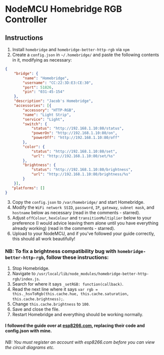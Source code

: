 # NodeMCU Homebridge RGB Controller

## Instructions
1)  Install `homebridge` and `homebridge-better-http-rgb` via `npm`
2)  Create a `config.json` in `~/.homebridge/` and paste the following contents in it, modifying as necessary:
```json
{
	"bridge": {
		"name": "Homebridge",
		"username": "CC:22:3D:E3:CE:30",
		"port": 51826,
		"pin": "031-45-154"
	},
	"description": "Jacob's Homebridge",
	"accessories": [{
		"accessory": "HTTP-RGB",
		"name": "Light Strip",
		"service": "Light",
		"switch": {
			"status": "http://192.168.1.10:80/status",
			"powerOn": "http://192.168.1.10:80/on",
			"powerOff": "http://192.168.1.10:80/off"
		},
		"color": {
			"status": "http://192.168.1.10:80/set",
			"url": "http://192.168.1.10:80/set/%s"
		},
		"brightness": {
			"status": "http://192.168.1.10:80/brightness",
			"url": "http://192.168.1.10:80/brightness/%s"
		}
	}],
   "platforms": []
}
```
3) Copy the `config.json` to `/var/homebridge/` and start Homebridge.
4) Modify the `WiFi network SSID`, `password`, `IP`, `gateway`, `subnet mask`, and `hostname` below as necessary (read in the comments - starred).
5) Adjust `offColour`, `hexColour` and `transitionMultiplier` below to your preference (I would advice leaving them alone until you have everything already working) (read in the comments - starred).
6) Upload to your NodeMCU, and if you've followed your guide correctly, this should all work beautifully!

### NB: To fix a brightness compatibility bug with `homebridge-better-http-rgb`, follow these instructions:
1)  Stop Homebridge.
2)  Navigate to `/usr/local/lib/node_modules/homebridge-better-http-rgb/index.js`.
3)  Search for where it says `_setRGB: function(callback)`.
4)  Read the next line where it says `var rgb = this._hsvToRgb(this.cache.hue, this.cache.saturation, this.cache.brightness);`.
5)  Change `this.cache.brightness` to `100`.
6)  Save and close the file.
7)  Restart Homebridge and everything should be working normally.

#### I followed the guide over at [esp8266.com](https://esp8266.com/viewtopic.php?f=11&t=12259), replacing their code and config.json with mine.
###### NB: You must register an account with esp8266.com before you can view the circuit diagrams etc.
